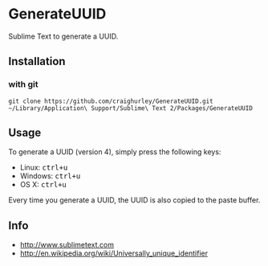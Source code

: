 GenerateUUID
============

Sublime Text to generate a UUID.

## Installation
### with git
    git clone https://github.com/craighurley/GenerateUUID.git ~/Library/Application\ Support/Sublime\ Text 2/Packages/GenerateUUID

## Usage
To generate a UUID (version 4), simply press the following keys:

- Linux: <kbd>ctrl+u</kbd>
- Windows: <kbd>ctrl+u</kbd>
- OS X: <kbd>ctrl+u</kbd>

Every time you generate a UUID, the UUID is also copied to the paste buffer.

## Info

- http://www.sublimetext.com
- http://en.wikipedia.org/wiki/Universally_unique_identifier

